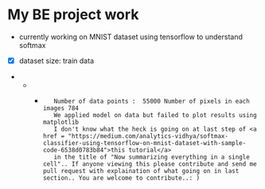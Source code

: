 # My BE project work

- currently working on MNIST dataset using tensorflow to understand softmax

- [X] dataset size: train data
- - -        Number of data points :  55000 Number of pixels in each images 784
             We applied model on data but failed to plot results using matplotlib
             I don't know what the heck is going on at last step of <a href = "https://medium.com/analytics-vidhya/softmax-classifier-using-tensorflow-on-mnist-dataset-with-sample-code-6538d0783b84">this tutorial</a>
             in the title of "Now summarizing everything in a single cell".. If anyone viewing this please contribute and send me pull request with explaination of what going on in last section.. You are welcome to contribute..: ) 